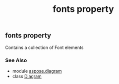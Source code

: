 ﻿---
title: fonts property
second_title: Aspose.Diagram for Python via .NET API References
description: 
type: docs
weight: 280
url: /python-net/aspose.diagram/diagram/fonts/
is_root: false
---

## fonts property


Contains a collection of Font elements

### See Also
* module [aspose.diagram](../../)
* class [Diagram](/diagram/python-net/aspose.diagram/diagram)
